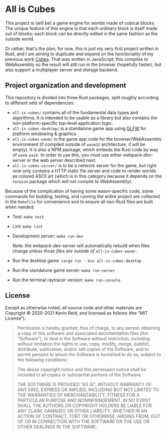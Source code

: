 All is Cubes
============

This project is (will be) a game engine for worlds made of cubical blocks. The unique feature of this engine is that each ordinary block is itself made out of blocks; each block can be directly edited in the same fashion as the outside world.

Or rather, that's the plan; for now, this is just my very first project written in Rust, and I am aiming to duplicate and expand on the functionality of my previous work [Cubes](https://github.com/kpreid/cubes/). That was written in JavaScript; this compiles to WebAssembly so the result will still run in the browser (hopefully faster), but also support a multiplayer server and storage backend.

Project organization and development
------------------------------------

This repository is divided into three Rust packages, split roughly according to different sets of dependencies:

* `all-is-cubes/` contains all of the fundamental data types and algorithms. It is intended to be usable as a library but also contains the non-platform-specific top-level application logic.
* `all-is-cubes-desktop/` is a standalone game app using [GLFW](https://www.glfw.org/) for platform windowing & graphics.
* `all-is-cubes-wasm/` is the game app code for the browser/WebAssembly environment (if compiled outside of `wasm32` architecture, it will be empty). It is also a NPM package, which embeds the Rust code by way of `wasm-pack`. In order to use this, you must use either webpack-dev-server or the web server described next.
* `all-is-cubes-server/` is to be a network server for the game, but right now only contains a HTTP static file server and code to render worlds as colored ASCII art (which is in this category because it depends on the `termion` package which will not compile to WebAssembly).

Because of the complication of having some wasm-specific code, some commands for building, testing, and running the entire project are collected in the `Makefile` for convenience and to ensure all non-Rust files are built when needed:

*   Test: `make test`

*   Lint: `make lint`

*   Development server: `make run-dev`

    Note: the webpack-dev-server will automatically rebuild when files change *unless those files are outside of `all-is-cubes-wasm/`.*

*   Run the desktop game: `cargo run --bin all-is-cubes-desktop`

*   Run the standalone game server: `make run-server`

*   Run the terminal raytracer version: `make run-console`

License
-------

Except as otherwise noted, all source code and other materials are Copyright © 2020-2021 Kevin Reid, and licensed as follows (the “MIT License”):

> Permission is hereby granted, free of charge, to any person obtaining a copy of this software and associated documentation files (the "Software"), to deal in the Software without restriction, including without limitation the rights to use, copy, modify, merge, publish, distribute, sublicense, and/or sell copies of the Software, and to permit persons to whom the Software is furnished to do so, subject to the following conditions:
> 
> The above copyright notice and this permission notice shall be included in all copies or substantial portions of the Software.
> 
> THE SOFTWARE IS PROVIDED "AS IS", WITHOUT WARRANTY OF ANY KIND, EXPRESS OR IMPLIED, INCLUDING BUT NOT LIMITED TO THE WARRANTIES OF MERCHANTABILITY, FITNESS FOR A PARTICULAR PURPOSE AND NONINFRINGEMENT. IN NO EVENT SHALL THE AUTHORS OR COPYRIGHT HOLDERS BE LIABLE FOR ANY CLAIM, DAMAGES OR OTHER LIABILITY, WHETHER IN AN ACTION OF CONTRACT, TORT OR OTHERWISE, ARISING FROM, OUT OF OR IN CONNECTION WITH THE SOFTWARE OR THE USE OR OTHER DEALINGS IN THE SOFTWARE.
